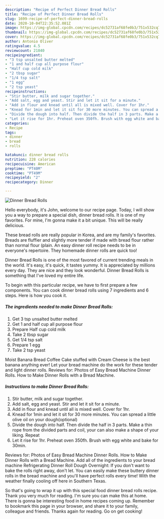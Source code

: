```yaml
---
description: "Recipe of Perfect Dinner Bread Rolls"
title: "Recipe of Perfect Dinner Bread Rolls"
slug: 1699-recipe-of-perfect-dinner-bread-rolls
date: 2020-10-04T22:35:52.081Z
image: https://img-global.cpcdn.com/recipes/dc52731af68fe0b3/751x532cq70/dinner-bread-rolls-recipe-main-photo.jpg
thumbnail: https://img-global.cpcdn.com/recipes/dc52731af68fe0b3/751x532cq70/dinner-bread-rolls-recipe-main-photo.jpg
cover: https://img-global.cpcdn.com/recipes/dc52731af68fe0b3/751x532cq70/dinner-bread-rolls-recipe-main-photo.jpg
author: Antonio Oliver
ratingvalue: 4.5
reviewcount: 21840
recipeingredient:
- "3 tsp unsalted butter melted"
- "1 and half cup all purpose flour"
- "Half cup cold milk"
- "2 tbsp sugar"
- "1/4 tsp salt"
- "1 egg"
- "2 tsp yeast"
recipeinstructions:
- "Stir butter, milk and sugar together."
- "Add salt, egg and yeast. Stir and let it sit for a minute."
- "Add in flour and knead until all is mixed well. Cover for 1hr."
- "Knead for 1min and let it sit for 30 more minutes. You can spread a little olive oil on your dough(optional)"
- "Divide the dough into half. Then divide the half in 3 parts. Make a thin rope from the divided parts and coil, your can also make a shape of your liking. Repeat"
- "Let it rise for 1hr. Preheat oven 350fh. Brush with egg white and bake for 30min."
categories:
- Recipe
tags:
- dinner
- bread
- rolls

katakunci: dinner bread rolls 
nutrition: 228 calories
recipecuisine: American
preptime: "PT40M"
cooktime: "PT49M"
recipeyield: "2"
recipecategory: Dinner

---
```



![Dinner Bread Rolls](https://img-global.cpcdn.com/recipes/dc52731af68fe0b3/751x532cq70/dinner-bread-rolls-recipe-main-photo.jpg)

Hello everybody, it's John, welcome to our recipe page. Today, I will show you a way to prepare a special dish, dinner bread rolls. It is one of my favorites. For mine, I'm gonna make it a bit unique. This will be really delicious.

These bread rolls are really popular in Korea, and are my family&#39;s favorites. Breads are fluffier and slightly more tender if made with bread flour rather than normal flour (plain. An easy dinner roll recipe needs to be in everyone&#39;s repertoire. They homemade dinner rolls are quick too!

Dinner Bread Rolls is one of the most favored of current trending meals in the world. It's easy, it's quick, it tastes yummy. It is appreciated by millions every day. They are nice and they look wonderful. Dinner Bread Rolls is something that I've loved my entire life.


To begin with this particular recipe, we have to first prepare a few components. You can cook dinner bread rolls using 7 ingredients and 6 steps. Here is how you cook it.

<!--inarticleads1-->

##### The ingredients needed to make Dinner Bread Rolls:

1. Get 3 tsp unsalted butter melted
1. Get 1 and half cup all purpose flour
1. Prepare Half cup cold milk
1. Take 2 tbsp sugar
1. Get 1/4 tsp salt
1. Prepare 1 egg
1. Take 2 tsp yeast


Moist Banana Bread Coffee Cake stuffed with Cream Cheese is the best banana anything ever! Let your bread machine do the work for these tender and light dinner rolls. Reviews for: Photos of Easy Bread Machine Dinner Rolls. How to Make Dinner Rolls with a Bread Machine. 

<!--inarticleads2-->

##### Instructions to make Dinner Bread Rolls:

1. Stir butter, milk and sugar together.
1. Add salt, egg and yeast. Stir and let it sit for a minute.
1. Add in flour and knead until all is mixed well. Cover for 1hr.
1. Knead for 1min and let it sit for 30 more minutes. You can spread a little olive oil on your dough(optional)
1. Divide the dough into half. Then divide the half in 3 parts. Make a thin rope from the divided parts and coil, your can also make a shape of your liking. Repeat
1. Let it rise for 1hr. Preheat oven 350fh. Brush with egg white and bake for 30min.


Reviews for: Photos of Easy Bread Machine Dinner Rolls. How to Make Dinner Rolls with a Bread Machine. Add all of the ingredients to your bread machine Refrigerating Dinner Roll Dough Overnight: If you don&#39;t want to bake the rolls right away, don&#39;t let. You can easily make these buttery dinner rolls in the bread machine and you&#39;ll have perfect rolls every time! With the weather finally cooling off here in Southern Texas. 

So that's going to wrap it up with this special food dinner bread rolls recipe. Thank you very much for reading. I'm sure you can make this at home. There is gonna be interesting food in home recipes coming up. Remember to bookmark this page in your browser, and share it to your family, colleague and friends. Thanks again for reading. Go on get cooking!
